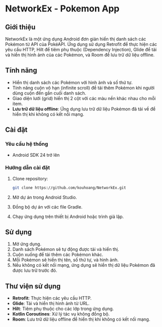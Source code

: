 # NetworkEx - Pokemon App

## Giới thiệu

NetworkEx là một ứng dụng Android đơn giản hiển thị danh sách các Pokémon từ API của PokéAPI. Ứng dụng sử dụng Retrofit để thực hiện các yêu cầu HTTP, Hilt để tiêm phụ thuộc (Dependency Injection), Glide để tải và hiển thị hình ảnh của các Pokémon, và Room để lưu trữ dữ liệu offline.

## Tính năng

- Hiển thị danh sách các Pokémon với hình ảnh và số thứ tự.
- Tính năng cuộn vô hạn (infinite scroll) để tải thêm Pokémon khi người dùng cuộn đến gần cuối danh sách.
- Giao diện lưới (grid) hiển thị 2 cột với các màu nền khác nhau cho mỗi item.
- **Lưu trữ dữ liệu offline**: Ứng dụng lưu trữ dữ liệu Pokémon đã tải về để hiển thị khi không có kết nối mạng.

## Cài đặt

### Yêu cầu hệ thống

- Android SDK 24 trở lên

### Hướng dẫn cài đặt

1. Clone repository:

    ```bash
    git clone https://github.com/kouhoang/NetworkEx.git
    ```

2. Mở dự án trong Android Studio.

3. Đồng bộ dự án với các file Gradle.

4. Chạy ứng dụng trên thiết bị Android hoặc trình giả lập.

## Sử dụng

1. Mở ứng dụng.
2. Danh sách Pokémon sẽ tự động được tải và hiển thị.
3. Cuộn xuống để tải thêm các Pokémon khác.
4. Mỗi Pokémon sẽ hiển thị tên, số thứ tự, và hình ảnh.
5. Nếu không có kết nối mạng, ứng dụng sẽ hiển thị dữ liệu Pokémon đã được lưu trữ trước đó.

## Thư viện sử dụng

- **Retrofit**: Thực hiện các yêu cầu HTTP.
- **Glide**: Tải và hiển thị hình ảnh từ URL.
- **Hilt**: Tiêm phụ thuộc cho các lớp trong ứng dụng.
- **Kotlin Coroutines**: Xử lý tác vụ không đồng bộ.
- **Room**: Lưu trữ dữ liệu offline để hiển thị khi không có kết nối mạng.
